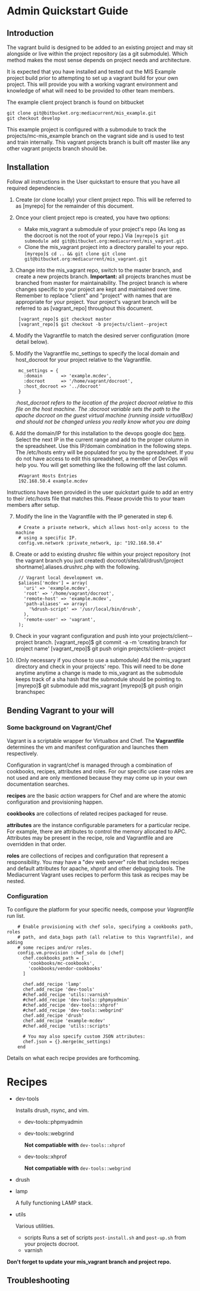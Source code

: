 # Admin Quickstart Guide

## Introduction

The vagrant build is designed to be added to an existing project and may sit
alongside or live within the project repository (as a git submodule). Which
method makes the most sense depends on project needs and architecture.

It is expected that you have installed and tested out the MIS Example project
build prior to attempting to set up a vagrant build for your own project. This
will provide you with a working vagrant environment and knowledge of what will
need to be provided to other team members.
    
The example client project branch is found on bitbucket

    git clone git@bitbucket.org:mediacurrent/mis_example.git
    git checkout develop

This example project is configured with a submodule to track the
projects/mc-mis_example branch on the vagrant side and is used to test and train
internally. This vagrant projects branch is built off master like any other
vagrant projects branch should be.

## Installation

Follow all instructions in the User quickstart to ensure that you have all
required dependencies.

1. Create (or clone locally) your client project repo. This will be referred to
as [myrepo] for the remainder of this document.

2. Once your client project repo is created, you have two options:
    * Make mis_vagrant a submodule of your project's repo (As long as the
      docroot is not the root of your repo.) Via
      ```[myrepo]$ git submodule add git@bitbucket.org:mediacurrent/mis_vagrant.git```
    * Clone the mis_vagrant project into a directory parallel to your repo.
      ```[myrepo]$ cd .. && git clone git clone git@bitbucket.org:mediacurrent/mis_vagrant.git```

3. Change into the mis_vagrant repo, switch to the master branch, and
create a new projects branch. **Important:** all projects branches must be
branched from master for maintainability. The project branch is where changes
specific to your project are kept and maintained over time. Remember to replace
"client" and "project" with names that are appropriate for your project. Your
project's vagrant branch will be referred to as [vagrant_repo] throughout this
document.

        [vagrant_repo]$ git checkout master
        [vagrant_repo]$ git checkout -b projects/client--project

4. Modify the Vagrantfile to match the desired server configuration
(more detail below).

5. Modify the Vagrantfile mc_settings to specify the local domain and
host_docroot for your project relative to the Vagrantfile.

        mc_settings = {
          :domain       => 'example.mcdev',
          :docroot      => '/home/vagrant/docroot',
          :host_docroot => '../docroot'
        }

    *:host_docroot refers to the location of the project docroot relative to
    this file on the host machine. The :docroot variable sets the path to the
    apache docroot on the guest virtual machine (running inside virtualBox)
    and should not be changed unless you really know what you are doing*

6. Add the domain/IP for this installation to the devops google doc
[here](https://docs.google.com/a/mediacurrent.com/spreadsheet/ccc?key=0AuLhQk3Txl-JdFNGOGNEV0twcUlwR09tWkU1NVNMZnc&usp=sharing).
Select the next IP in the current range and add to the proper column in the
spreadsheet. Use this IP/domain combination in the following steps.
The /etc/hosts entry will be populated for you by the spreadsheet. If you do
not have access to edit this spreadsheet, a member of DevOps will help you.
You will get something like the following off the last column.

        #Vagrant Hosts Entries
        192.168.50.4 example.mcdev

Instructions have been provided in the user quickstart guide to add an entry
to their /etc/hosts file that matches this. Please provide this to your team
members after setup.

7. Modify the line in the Vagrantfile with the IP generated in step 6.

        # Create a private network, which allows host-only access to the machine
        # using a specific IP.
        config.vm.network :private_network, ip: "192.168.50.4"

8. Create or add to existing drushrc file within your project repository
(not the vagrant branch you just created)
docroot/sites/all/drush/[project shortname].aliases.drushrc.php with the
following.

        // Vagrant local development vm.
        $aliases['mcdev'] = array(
          'uri' => 'example.mcdev',
          'root' => '/home/vagrant/docroot',
          'remote-host' => 'example.mcdev',
          'path-aliases' => array(
            '%drush-script' => '/usr/local/bin/drush',
          ),
          'remote-user' => 'vagrant',
        );

9. Check in your vagrant configuration and push into your projects/client--project
branch.
        [vagrant_repo]$ git commit -a -m 'creating branch for project name'
        [vagrant_repo]$ git push origin projects/client--project

10. (Only necessary if you chose to use a submodule) Add the mis_vagrant
    directory and check in your projects' repo. This will need to be done anytime
    anytime a change is made to mis_vagrant as the submodule keeps track of a
    sha hash that the submodule should be pointing to.
        [myrepo]$ git submodule add mis_vagrant
        [myrepo]$ git push origin branchspec
        

## Bending Vagrant to your will

### Some background on Vagrant/Chef

Vagrant is a scriptable wrapper for Virtualbox and Chef. The **Vagrantfile**
determines the vm and manifest configuration and launches them respectively.

Configuration in vagrant/chef is managed through a combination of cookbooks,
recipes, attributes and roles. For our specific use case roles are not used
and are only mentioned because they may come up in your own documentation
searches.

**recipes**  are the basic *action* wrappers for Chef and are where the atomic
configuration and provisioning happen.

**cookbooks** are collections of related recipes packaged for reuse.

**attributes** are the instance configurable parameters for a particular
recipe. For example, there are attributes to control the memory allocated to
APC. Attributes may be present in the recipe, role and Vagrantfile and are
overridden in that order.

**roles** are collections of recipes and configuration that represent a
responsibility. You may have a "dev web server" role that includes recipes
and default attributes for apache, xhprof and other debugging tools. The
Mediacurrent Vagrant uses recipes to perform this task as recipes may be nested.

### Configuration

To configure the platform for your specific needs, compose your *Vagrantfile*
run list.


        # Enable provisioning with chef solo, specifying a cookbooks path, roles
        # path, and data_bags path (all relative to this Vagrantfile), and adding
        # some recipes and/or roles.
        config.vm.provision :chef_solo do |chef|
          chef.cookbooks_path = [
            'cookbooks/mc-cookbooks',
            'cookbooks/vendor-cookbooks'
          ]

          chef.add_recipe 'lamp'
          chef.add_recipe 'dev-tools'
          #chef.add_recipe 'utils::varnish'
          #chef.add_recipe 'dev-tools::phpmyadmin'
          #chef.add_recipe 'dev-tools::xhprof'
          #chef.add_recipe 'dev-tools::webgrind'
          chef.add_recipe 'drush'
          chef.add_recipe 'example-mcdev'
          #chef.add_recipe 'utils::scripts'

          # You may also specify custom JSON attributes:
          chef.json = {}.merge(mc_settings)
        end


Details on what each recipe provides are forthcoming.

# Recipes

* dev-tools

    Installs drush, rsync, and vim.

    - dev-tools::phpmyadmin
    - dev-tools::webgrind

      **Not compatiable with** ```dev-tools::xhprof```

    - dev-tools::xhprof

      **Not compatiable with** ```dev-tools::webgrind```

* drush
* lamp

    A fully functioning LAMP stack.

* utils

    Various utilities.

    - scripts
      Runs a set of scripts ```post-install.sh``` and ```post-up.sh``` from your
      projects docroot.
    - varnish

**Don't forget to update your mis_vagrant branch and project repo.**

## Troubleshooting

